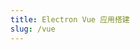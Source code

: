 ```yaml
---
title: Electron Vue 应用搭建
slug: /vue
---
```


<!-- https://itnext.io/electron-application-with-vue-js-and-vuetify-f2a1f9c749b8 -->
